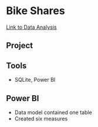 # Bike Shares

[Link to Data Analysis](https://github.com/Sarah269/glowing-dollop/tree/main/BikeShares)


## Project


## Tools
*  SQLite, Power BI

## Power BI
*  Data model contained one table
*  Created six measures

